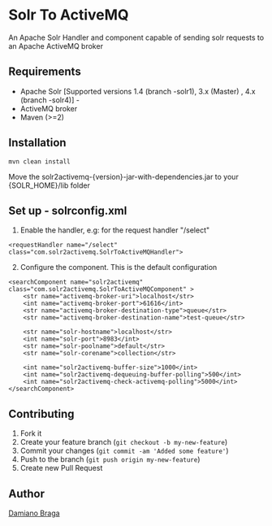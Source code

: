 # Solr To ActiveMQ
An Apache Solr Handler and component capable of sending solr requests to an Apache ActiveMQ broker
## Requirements
* Apache Solr [Supported versions 1.4 (branch -solr1), 3.x (Master) , 4.x (branch -solr4)] -  
* ActiveMQ broker
* Maven (>=2)

## Installation
	mvn clean install

Move the solr2activemq-{version}-jar-with-dependencies.jar to your {SOLR_HOME}/lib folder

## Set up - solrconfig.xml
1. Enable the handler, e.g: for the request handler "/select"
```
<requestHandler name="/select" class="com.solr2activemq.SolrToActiveMQHandler">
```
2. Configure the component. This is the default configuration
```
<searchComponent name="solr2activemq"  	  class="com.solr2activemq.SolrToActiveMQComponent" >
    <str name="activemq-broker-uri">localhost</str>
    <int name="activemq-broker-port">61616</int>
    <str name="activemq-broker-destination-type">queue</str>
    <str name="activemq-broker-destination-name">test-queue</str>

    <str name="solr-hostname">localhost</str>
    <int name="solr-port">8983</int>
    <str name="solr-poolname">default</str>
    <str name="solr-corename">collection</str>

    <int name="solr2activemq-buffer-size">1000</int>
    <int name="solr2activemq-dequeuing-buffer-polling">500</int>
    <int name="solr2activemq-check-activemq-polling">5000</int>
</searchComponent>
```

## Contributing
1. Fork it
2. Create your feature branch (`git checkout -b my-new-feature`)
3. Commit your changes (`git commit -am 'Added some feature'`)
4. Push to the branch (`git push origin my-new-feature`)
5. Create new Pull Request

## Author
[Damiano Braga](https://github.com/dbraga)
